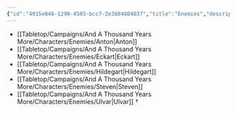 ```yaml
---
{"id":"4915e046-1290-4503-bcc7-2e3884804037","title":"Enemies","description":"Enemy characters.","publish":true,"date_created":"Tuesday, April 2nd 2024, 8:06:50 pm","date_modified":"Friday, April 26th 2024, 11:23:02 pm","editing_lock":true,"live_preview":true,"cssclasses":["mado-heading","index-page","hide-date"],"path":"Tabletop/Campaigns/And A Thousand Years More/Characters/Enemies/index.md","permalink":"/tabletop/campaigns/and-a-thousand-years-more/characters/enemies/index/","PassFrontmatter":true}
---
```



- [[Tabletop/Campaigns/And A Thousand Years More/Characters/Enemies/Anton\|Anton]]
- [[Tabletop/Campaigns/And A Thousand Years More/Characters/Enemies/Eckart\|Eckart]]
- [[Tabletop/Campaigns/And A Thousand Years More/Characters/Enemies/Hildegart\|Hildegart]]
- [[Tabletop/Campaigns/And A Thousand Years More/Characters/Enemies/Steven\|Steven]]
- [[Tabletop/Campaigns/And A Thousand Years More/Characters/Enemies/Ulvar\|Ulvar]] †

